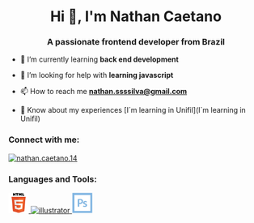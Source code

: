 <h1 align="center">Hi 👋, I'm Nathan Caetano</h1>
<h3 align="center">A passionate frontend developer from Brazil</h3>

- 🌱 I’m currently learning **back end development**

- 🤝 I’m looking for help with **learning javascript**

- 📫 How to reach me **nathan.ssssilva@gmail.com**

- 📄 Know about my experiences [I´m learning in Unifil](I´m learning in Unifil)

<h3 align="left">Connect with me:</h3>
<p align="left">
<a href="https://instagram.com/nathan.caetano.14" target="blank"><img align="center" src="https://raw.githubusercontent.com/rahuldkjain/github-profile-readme-generator/master/src/images/icons/Social/instagram.svg" alt="nathan.caetano.14" height="30" width="40" /></a>
</p>

<h3 align="left">Languages and Tools:</h3>
<p align="left"> <a href="https://www.w3.org/html/" target="_blank" rel="noreferrer"> <img src="https://raw.githubusercontent.com/devicons/devicon/master/icons/html5/html5-original-wordmark.svg" alt="html5" width="40" height="40"/> </a> <a href="https://www.adobe.com/in/products/illustrator.html" target="_blank" rel="noreferrer"> <img src="https://www.vectorlogo.zone/logos/adobe_illustrator/adobe_illustrator-icon.svg" alt="illustrator" width="40" height="40"/> </a> <a href="https://www.photoshop.com/en" target="_blank" rel="noreferrer"> <img src="https://raw.githubusercontent.com/devicons/devicon/master/icons/photoshop/photoshop-line.svg" alt="photoshop" width="40" height="40"/> </a> </p>
